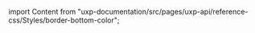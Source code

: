 
import Content from "uxp-documentation/src/pages/uxp-api/reference-css/Styles/border-bottom-color";

<Content query="product=photoshop"/>
